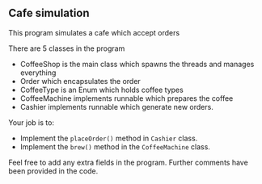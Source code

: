## Cafe simulation

This program simulates a cafe which accept orders

There are 5 classes in the program

- CoffeeShop is the main class which spawns the threads and manages everything
- Order which encapsulates the order
- CoffeeType is an Enum which holds coffee types
- CoffeeMachine implements runnable which prepares the coffee
- Cashier implements runnable which generate new orders.


Your job is to:

- Implement the `placeOrder()` method in `Cashier` class.
- Implement the `brew()` method in the `CoffeeMachine` class.

Feel free to add any extra fields in the program.
Further comments have been provided in the code.
